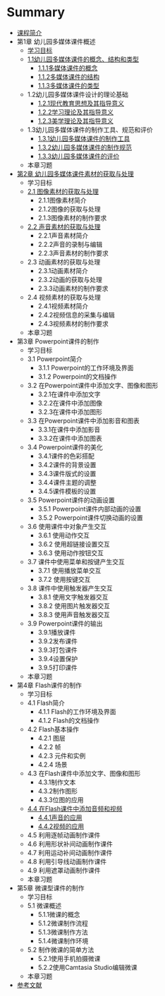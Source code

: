 # Summary

* [课程简介](README.md)
* 第1章  幼儿园多媒体课件概述
  * [学习目标](xue-xi-mu-biao.md)
  * [1.1幼儿园多媒体课件的概念、结构和类型](11you-er-yuan-duo-mei-ti-ke-jian-de-gai-nian-3001-jie-gou-he-lei-xing.md)
    * [1.1.1多媒体课件的概念](111duo-mei-ti-ke-jian-de-gai-nian.md)
    * [1.1.2多媒体课件的结构](112duo-mei-ti-ke-jian-de-jie-gou.md)
    * [1.1.3多媒体课件的类型](113duo-mei-ti-ke-jian-de-lei-xing.md)
  * 1.2幼儿园多媒体课件设计的理论基础
    * [1.2.1现代教育思想及其指导意义](121xian-dai-jiao-yu-si-xiang-ji-qi-zhi-dao-yi-yi.md)
    * [1.2.2学习理论及其指导意义](122xue-xi-li-lun-ji-qi-zhi-dao-yi-yi.md)
    * [1.2.3美学理论及其指导意义](123mei-xue-li-lun-ji-qi-zhi-dao-yi-yi.md)
  * 1.3幼儿园多媒体课件的制作工具、规范和评价
    * [1.3.1幼儿园多媒体课件的制作工具](131you-er-yuan-duo-mei-ti-ke-jian-de-zhi-zuo-gong-ju.md)
    * [1.3.2幼儿园多媒体课件的制作规范](132you-er-yuan-duo-mei-ti-ke-jian-de-zhi-zuo-gui-fan.md)
    * [1.3.3幼儿园多媒体课件的评价](133you-er-yuan-duo-mei-ti-ke-jian-de-ping-jia.md)
  * 本章习题
* [第2章  幼儿园多媒体课件素材的获取与处理](di-2-zhang-you-er-yuan-duo-mei-ti-ke-jian-su-cai-de-huo-qu-yu-chu-li.md)
  * 学习目标
  * [2.1 图像素材的获取与处理](di-2-zhang-you-er-yuan-duo-mei-ti-ke-jian-su-cai-de-huo-qu-yu-chu-li/21-tu-xiang-su-cai-de-huo-qu-yu-chu-li.md)
    * 2.1.1图像素材简介
    * 2.1.2图像的获取与处理
    * 2.1.3图像素材的制作要求
  * [2.2 声音素材的获取与处理](di-2-zhang-you-er-yuan-duo-mei-ti-ke-jian-su-cai-de-huo-qu-yu-chu-li/22-sheng-yin-su-cai-de-huo-qu-yu-chu-li.md)
    * 2.2.1声音素材简介
    * 2.2.2声音的录制与编辑
    * 2.2.3声音素材的制作要求
  * 2.3 动画素材的获取与处理
    * 2.3.1动画素材简介
    * 2.3.2动画的获取与处理
    * 2.3.3动画素材的制作要求
  * 2.4 视频素材的获取与处理
    * 2.4.1视频素材简介
    * 2.4.2视频信息的采集与编辑
    * 2.4.3视频素材的制作要求
  * 本章习题
* 第3章  Powerpoint课件的制作
  * 学习目标
  * 3.1 Powerpoint简介
    * 3.1.1 Powerpoint的工作环境及界面
    * 3.1.2 Powerpoint的文档操作
  * 3.2 在Powerpoint课件中添加文字、图像和图形
    * 3.2.1在课件中添加文字
    * 3.2.2在课件中添加图像
    * 3.2.3在课件中添加图形
  * 3.3 在Powerpoint课件中添加影音和图表
    * 3.3.1在课件中添加影音
    * 3.3.2在课件中添加图表
  * 3.4 Powerpoint课件的美化
    * 3.4.1课件的色彩搭配
    * 3.4.2课件的背景设置
    * 3.4.3课件版式的设置
    * 3.4.4课件主题的调整
    * 3.4.5课件模板的设置
  * 3.5 Powerpoint课件的动画设置
    * 3.5.1 Powerpoint课件内部动画的设置
    * 3.5.2 Powerpoint课件切换动画的设置
  * 3.6 使用课件中对象产生交互
    * 3.6.1 使用动作交互
    * 3.6.2 使用超链接设置交互
    * 3.6.3 使用动作按钮交互
  * 3.7 课件中使用菜单和按键产生交互
    * 3.7.1 使用播放菜单交互
    * 3.7.2 使用按键交互
  * 3.8 课件中使用触发器产生交互
    * 3.8.1 使用文字触发器交互
    * 3.8.2 使用图片触发器交互
    * 3.8.3 使用声音触发器交互
  * 3.9 Powerpoint课件的输出
    * 3.9.1播放课件
    * 3.9.2发布课件
    * 3.9.3打包课件
    * 3.9.4设置保护
    * 3.9.5打印课件
  * 本章习题
* 第4章  Flash课件的制作
  * 学习目标
  * 4.1 Flash简介
    * 4.1.1 Flash的工作环境及界面
    * 4.1.2 Flash的文档操作
  * 4.2 Flash基本操作
    * 4.2.1 图层
    * 4.2.2 帧
    * 4.2.3 元件和实例
    * 4.2.4 场景
  * 4.3 在Flash课件中添加文字、图像和图形
    * 4.3.1制作文本
    * 4.3.2制作图形
    * 4.3.3位图的应用
  * [4.4 在Flash课件中添加音频和视频](44-zai-flash-ke-jian-zhong-tian-jia-yin-pin-he-shi-pin.md)
    * [4.4.1声音的应用](44-zai-flash-ke-jian-zhong-tian-jia-yin-pin-he-shi-pin/441sheng-yin-de-ying-yong.md)
    * [4.4.2视频的应用](44-zai-flash-ke-jian-zhong-tian-jia-yin-pin-he-shi-pin/442shi-pin-de-ying-yong.md)
  * 4.5 利用逐帧动画制作课件
  * 4.6 利用形状补间动画制作课件
  * 4.7 利用运动补间动画制作课件
  * 4.8 利用引导线动画制作课件
  * 4.9 利用遮罩动画制作课件
  * 本章习题
* 第5章  微课型课件的制作
  * 学习目标
  * 5.1 微课概述
    * 5.1.1微课的概念
    * 5.1.2微课制作流程
    * 5.1.3微课制作方法
    * 5.1.4微课制作环境
  * 5.2 制作微课的简单方法
    * 5.2.1使用手机拍摄微课
    * 5.2.2使用Camtasia Studio编辑微课
  * 本章习题
* [参考文献](can-kao-wen-xian.md)

